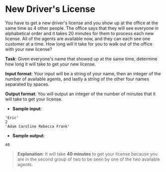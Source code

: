 # New Driver's License

You have to get a new driver's license and you show up at the office at the same time as 4 other people. The office says that they will see everyone in alphabetical order and it takes 20 minutes for them to process each new license. All of the agents are available now, and they can each see one customer at a time. How long will it take for you to walk out of the office with your new license? 
 
**Task**: Given everyone's name that showed up at the same time, determine how long it will take to get your new license. 
 
**Input format**: Your input will be a string of your name, then an integer of the number of available agents, and lastly a string of the other four names separated by spaces. 
 
**Output format**: You will output an integer of the number of minutes that it will take to get your license. 
 
- **Sample input**: 
```
'Eric'  
2  
'Adam Caroline Rebecca Frank' 
```
 
- **Sample output**:  
```
40
```

>**Explanation**: It will take **40 minutes** to get your license because you are in the second group of two to be seen by one of the two available agents.